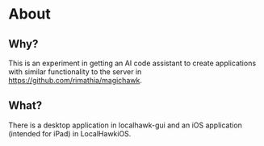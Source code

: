 # About

## Why?

This is an experiment in getting an AI code assistant to create applications with similar functionality to the server in https://github.com/rimathia/magichawk.

## What?

There is a desktop application in localhawk-gui and an iOS application (intended for iPad) in LocalHawkiOS.
